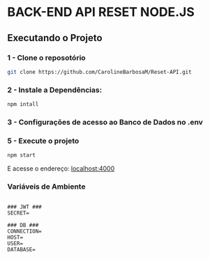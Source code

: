# BACK-END API RESET NODE.JS

## Executando o Projeto

### 1 - Clone o reposotório 

```bash
git clone https://github.com/CarolineBarbosaM/Reset-API.git
```

### 2 - Instale a Dependências: 

```bash
npm intall
```

### 3 - Configurações de acesso ao Banco de Dados no .env

### 5 - Execute o projeto

```bash
npm start
```

E acesse o endereço: [localhost:4000](http://localhost:4000/)


### Variáveis de Ambiente 
```

### JWT ###
SECRET=

### DB ###
CONNECTION=
HOST=
USER=
DATABASE=

```

